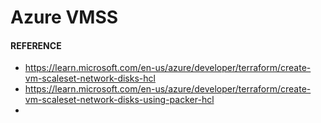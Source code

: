 # Azure VMSS

#### REFERENCE

- https://learn.microsoft.com/en-us/azure/developer/terraform/create-vm-scaleset-network-disks-hcl
- https://learn.microsoft.com/en-us/azure/developer/terraform/create-vm-scaleset-network-disks-using-packer-hcl
- 